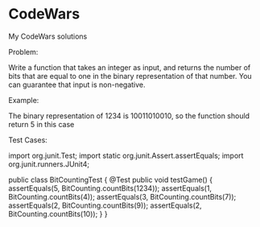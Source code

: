 # CodeWars
My CodeWars solutions

Problem:

Write a function that takes an integer as input, and returns the number of bits that are equal to one in the binary representation of that number. You can guarantee that input is non-negative.

Example:

The binary representation of 1234 is 10011010010, so the function should return 5 in this case

Test Cases:

import org.junit.Test;
import static org.junit.Assert.assertEquals;
import org.junit.runners.JUnit4;


public class BitCountingTest {
  @Test
  public void testGame() {
    assertEquals(5, BitCounting.countBits(1234)); 
    assertEquals(1, BitCounting.countBits(4)); 
    assertEquals(3, BitCounting.countBits(7)); 
    assertEquals(2, BitCounting.countBits(9)); 
    assertEquals(2, BitCounting.countBits(10)); 
  }
}